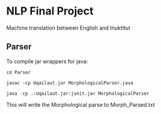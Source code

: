# NLP Final Project

Machine translation between English and Inuktitut

## Parser
To compile jar wrappers for java:
```
cd Parser

javac -cp Uqailaut.jar MorphologicalParser.java

java -cp .:Uqailaut.jar:junit.jar MorphologicalParser
```
This will write the Morphological parse to Morph_Parsed.txt
